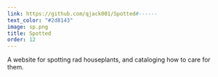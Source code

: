 ```yaml
---
link: https://github.com/qjack001/Spotted#------
text_color: "#2d8143"
image: sp.png
title: Spotted
order: 12 
---
```

A website for spotting rad houseplants, and cataloging how to care for them.
